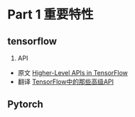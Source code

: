 # Part 1 重要特性
## tensorflow
1. API
- 原文 [Higher-Level APIs in TensorFlow](https://medium.com/onfido-tech/higher-level-apis-in-tensorflow-67bfb602e6c0?spm=a2c4e.11153959.blogcont194302.48.118e407elZqmYD)
- 翻译 [TensorFlow中的那些高级API](https://zhuanlan.zhihu.com/p/29073452)
## Pytorch
